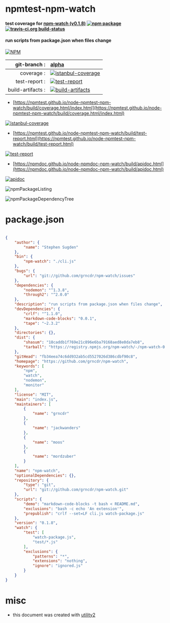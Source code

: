 # npmtest-npm-watch

#### test coverage for  [npm-watch (v0.1.8)](https://github.com/grncdr/npm-watch)  [![npm package](https://img.shields.io/npm/v/npmtest-npm-watch.svg?style=flat-square)](https://www.npmjs.org/package/npmtest-npm-watch) [![travis-ci.org build-status](https://api.travis-ci.org/npmtest/node-npmtest-npm-watch.svg)](https://travis-ci.org/npmtest/node-npmtest-npm-watch)

#### run scripts from package.json when files change

[![NPM](https://nodei.co/npm/npm-watch.png?downloads=true&downloadRank=true&stars=true)](https://www.npmjs.com/package/npm-watch)

| git-branch : | [alpha](https://github.com/npmtest/node-npmtest-npm-watch/tree/alpha)|
|--:|:--|
| coverage : | [![istanbul-coverage](https://npmtest.github.io/node-npmtest-npm-watch/build/coverage.badge.svg)](https://npmtest.github.io/node-npmtest-npm-watch/build/coverage.html/index.html)|
| test-report : | [![test-report](https://npmtest.github.io/node-npmtest-npm-watch/build/test-report.badge.svg)](https://npmtest.github.io/node-npmtest-npm-watch/build/test-report.html)|
| build-artifacts : | [![build-artifacts](https://npmtest.github.io/node-npmtest-npm-watch/glyphicons_144_folder_open.png)](https://github.com/npmtest/node-npmtest-npm-watch/tree/gh-pages/build)|

- [https://npmtest.github.io/node-npmtest-npm-watch/build/coverage.html/index.html](https://npmtest.github.io/node-npmtest-npm-watch/build/coverage.html/index.html)

[![istanbul-coverage](https://npmtest.github.io/node-npmtest-npm-watch/build/screenCapture.buildCi.browser.%252Ftmp%252Fbuild%252Fcoverage.lib.html.png)](https://npmtest.github.io/node-npmtest-npm-watch/build/coverage.html/index.html)

- [https://npmtest.github.io/node-npmtest-npm-watch/build/test-report.html](https://npmtest.github.io/node-npmtest-npm-watch/build/test-report.html)

[![test-report](https://npmtest.github.io/node-npmtest-npm-watch/build/screenCapture.buildCi.browser.%252Ftmp%252Fbuild%252Ftest-report.html.png)](https://npmtest.github.io/node-npmtest-npm-watch/build/test-report.html)

- [https://npmdoc.github.io/node-npmdoc-npm-watch/build/apidoc.html](https://npmdoc.github.io/node-npmdoc-npm-watch/build/apidoc.html)

[![apidoc](https://npmdoc.github.io/node-npmdoc-npm-watch/build/screenCapture.buildCi.browser.%252Ftmp%252Fbuild%252Fapidoc.html.png)](https://npmdoc.github.io/node-npmdoc-npm-watch/build/apidoc.html)

![npmPackageListing](https://npmtest.github.io/node-npmtest-npm-watch/build/screenCapture.npmPackageListing.svg)

![npmPackageDependencyTree](https://npmtest.github.io/node-npmtest-npm-watch/build/screenCapture.npmPackageDependencyTree.svg)



# package.json

```json

{
    "author": {
        "name": "Stephen Sugden"
    },
    "bin": {
        "npm-watch": "./cli.js"
    },
    "bugs": {
        "url": "git://github.com/grncdr/npm-watch/issues"
    },
    "dependencies": {
        "nodemon": "^1.3.8",
        "through2": "^2.0.0"
    },
    "description": "run scripts from package.json when files change",
    "devDependencies": {
        "crlf": "^1.1.0",
        "markdown-code-blocks": "0.0.1",
        "tape": "~2.3.2"
    },
    "directories": {},
    "dist": {
        "shasum": "18caddb1f769e21c896e6ba79168aed8e0da7eb8",
        "tarball": "https://registry.npmjs.org/npm-watch/-/npm-watch-0.1.8.tgz"
    },
    "gitHead": "fb34eea74c6dd932ab5cd5527026d386cdbf90c8",
    "homepage": "https://github.com/grncdr/npm-watch",
    "keywords": [
        "npm",
        "watch",
        "nodemon",
        "monitor"
    ],
    "license": "MIT",
    "main": "index.js",
    "maintainers": [
        {
            "name": "grncdr"
        },
        {
            "name": "jackwanders"
        },
        {
            "name": "moos"
        },
        {
            "name": "mordzuber"
        }
    ],
    "name": "npm-watch",
    "optionalDependencies": {},
    "repository": {
        "type": "git",
        "url": "git://github.com/grncdr/npm-watch.git"
    },
    "scripts": {
        "demo": "markdown-code-blocks -t bash < README.md",
        "exclusions": "bash -c echo 'An extension'",
        "prepublish": "crlf --set=LF cli.js watch-package.js"
    },
    "version": "0.1.8",
    "watch": {
        "test": [
            "watch-package.js",
            "test/*.js"
        ],
        "exclusions": {
            "patterns": "*",
            "extensions": "nothing",
            "ignore": "ignored.js"
        }
    }
}
```



# misc
- this document was created with [utility2](https://github.com/kaizhu256/node-utility2)
